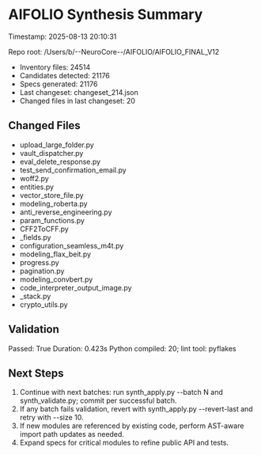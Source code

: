 # AIFOLIO Synthesis Summary

Timestamp: 2025-08-13 20:10:31

Repo root: /Users/b/--NeuroCore--/AIFOLIO/AIFOLIO_FINAL_V12


- Inventory files: 24514
- Candidates detected: 21176
- Specs generated: 21176
- Last changeset: changeset_214.json
- Changed files in last changeset: 20

## Changed Files

- upload_large_folder.py
- vault_dispatcher.py
- eval_delete_response.py
- test_send_confirmation_email.py
- woff2.py
- entities.py
- vector_store_file.py
- modeling_roberta.py
- anti_reverse_engineering.py
- param_functions.py
- CFF2ToCFF.py
- _fields.py
- configuration_seamless_m4t.py
- modeling_flax_beit.py
- progress.py
- pagination.py
- modeling_convbert.py
- code_interpreter_output_image.py
- _stack.py
- crypto_utils.py

## Validation

Passed: True
Duration: 0.423s
Python compiled: 20; lint tool: pyflakes

## Next Steps

1. Continue with next batches: run synth_apply.py --batch N and synth_validate.py; commit per successful batch.
2. If any batch fails validation, revert with synth_apply.py --revert-last and retry with --size 10.
3. If new modules are referenced by existing code, perform AST-aware import path updates as needed.
4. Expand specs for critical modules to refine public API and tests.

